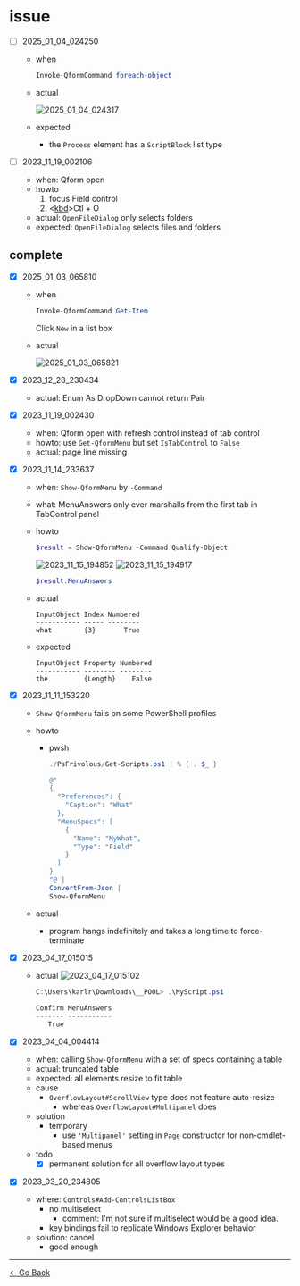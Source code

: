# issue

- [ ] 2025_01_04_024250

  - when

    ```powershell
    Invoke-QformCommand foreach-object
    ```

  - actual

    ![2025_01_04_024317](./res/2025_01_04_024317.png)

  - expected
    - the ``Process`` element has a ``ScriptBlock`` list type

- [ ] 2023_11_19_002106

  - when: Qform open
  - howto
    1. focus Field control
    2. <[kbd](kbd)>Ctl + O</kbd>
  - actual: ``OpenFileDialog`` only selects folders
  - expected: ``OpenFileDialog`` selects files and folders

## complete

- [x] 2025_01_03_065810

  - when

    ```powershell
    Invoke-QformCommand Get-Item
    ```

    Click ``New`` in a list box

  - actual

    ![2025_01_03_065821](./res/2025_01_03_065821.png)

- [x] 2023_12_28_230434

  - actual: Enum As DropDown cannot return Pair

- [x] 2023_11_19_002430

  - when: Qform open with refresh control instead of tab control
  - howto: use ``Get-QformMenu`` but set ``IsTabControl`` to ``False``
  - actual: page line missing

- [x] 2023_11_14_233637

  - when: ``Show-QformMenu`` by ``-Command``
  - what: MenuAnswers only ever marshalls from the first tab in
          TabControl panel
  - howto

    ```powershell
    $result = Show-QformMenu -Command Qualify-Object
    ```

    ![2023_11_15_194852](./res/2023_11_15_194852.png)
    ![2023_11_15_194917](./res/2023_11_15_194917.png)

    ```powershell
    $result.MenuAnswers
    ```

  - actual

    ```text
    InputObject Index Numbered
    ----------- ----- --------
    what        {3}       True
    ```

  - expected

    ```text
    InputObject Property Numbered
    ----------- -------- --------
    the         {Length}    False
    ```

- [x] 2023_11_11_153220

  - ``Show-QformMenu`` fails on some PowerShell profiles
  - howto
    - pwsh

      ```powershell
      ./PsFrivolous/Get-Scripts.ps1 | % { . $_ }

      @"
      {
        "Preferences": {
          "Caption": "What"
        },
        "MenuSpecs": [
          {
            "Name": "MyWhat",
            "Type": "Field"
          }
        ]
      }
      "@ |
      ConvertFrom-Json |
      Show-QformMenu
      ```

  - actual
    - program hangs indefinitely and takes a long time to force-terminate

- [x] 2023_04_17_015015

  - actual
    ![2023_04_17_015102](./res/2023_04_17_015102.png)

    ```powershell
    C:\Users\karlr\Downloads\__POOL> .\MyScript.ps1

    Confirm MenuAnswers
    ------- -----------
       True
    ```

- [x] 2023_04_04_004414

  - when: calling ``Show-QformMenu`` with a set of specs containing a table
  - actual: truncated table
  - expected: all elements resize to fit table
  - cause
    - ``OverflowLayout#ScrollView`` type does not feature auto-resize
      - whereas ``OverflowLayout#Multipanel`` does
  - solution
    - temporary
      - use ``'Multipanel'`` setting in ``Page`` constructor for non-cmdlet-based menus
  - todo
    - [x] permanent solution for all overflow layout types

- [x] 2023_03_20_234805

  - where: ``Controls#Add-ControlsListBox``
    - no multiselect
      - comment: I'm not sure if multiselect would be a good idea.
    - key bindings fail to replicate Windows Explorer behavior
  - solution: cancel
    - good enough

---
[← Go Back](../readme.md)
